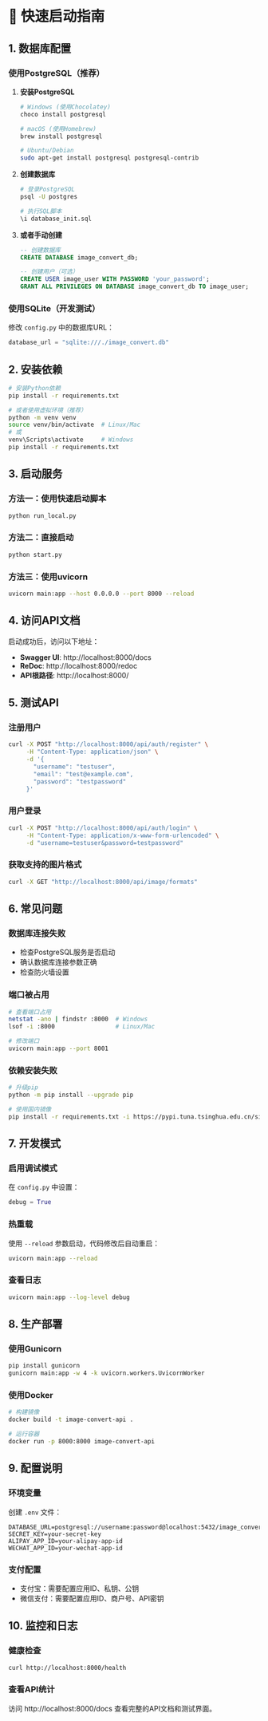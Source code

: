 # 🚀 快速启动指南

## 1. 数据库配置

### 使用PostgreSQL（推荐）

1. **安装PostgreSQL**
   ```bash
   # Windows (使用Chocolatey)
   choco install postgresql
   
   # macOS (使用Homebrew)
   brew install postgresql
   
   # Ubuntu/Debian
   sudo apt-get install postgresql postgresql-contrib
   ```

2. **创建数据库**
   ```bash
   # 登录PostgreSQL
   psql -U postgres
   
   # 执行SQL脚本
   \i database_init.sql
   ```

3. **或者手动创建**
   ```sql
   -- 创建数据库
   CREATE DATABASE image_convert_db;
   
   -- 创建用户（可选）
   CREATE USER image_user WITH PASSWORD 'your_password';
   GRANT ALL PRIVILEGES ON DATABASE image_convert_db TO image_user;
   ```

### 使用SQLite（开发测试）

修改 `config.py` 中的数据库URL：
```python
database_url = "sqlite:///./image_convert.db"
```

## 2. 安装依赖

```bash
# 安装Python依赖
pip install -r requirements.txt

# 或者使用虚拟环境（推荐）
python -m venv venv
source venv/bin/activate  # Linux/Mac
# 或
venv\Scripts\activate     # Windows
pip install -r requirements.txt
```

## 3. 启动服务

### 方法一：使用快速启动脚本
```bash
python run_local.py
```

### 方法二：直接启动
```bash
python start.py
```

### 方法三：使用uvicorn
```bash
uvicorn main:app --host 0.0.0.0 --port 8000 --reload
```

## 4. 访问API文档

启动成功后，访问以下地址：

- **Swagger UI**: http://localhost:8000/docs
- **ReDoc**: http://localhost:8000/redoc
- **API根路径**: http://localhost:8000/

## 5. 测试API

### 注册用户
```bash
curl -X POST "http://localhost:8000/api/auth/register" \
     -H "Content-Type: application/json" \
     -d '{
       "username": "testuser",
       "email": "test@example.com", 
       "password": "testpassword"
     }'
```

### 用户登录
```bash
curl -X POST "http://localhost:8000/api/auth/login" \
     -H "Content-Type: application/x-www-form-urlencoded" \
     -d "username=testuser&password=testpassword"
```

### 获取支持的图片格式
```bash
curl -X GET "http://localhost:8000/api/image/formats"
```

## 6. 常见问题

### 数据库连接失败
- 检查PostgreSQL服务是否启动
- 确认数据库连接参数正确
- 检查防火墙设置

### 端口被占用
```bash
# 查看端口占用
netstat -ano | findstr :8000  # Windows
lsof -i :8000                 # Linux/Mac

# 修改端口
uvicorn main:app --port 8001
```

### 依赖安装失败
```bash
# 升级pip
python -m pip install --upgrade pip

# 使用国内镜像
pip install -r requirements.txt -i https://pypi.tuna.tsinghua.edu.cn/simple/
```

## 7. 开发模式

### 启用调试模式
在 `config.py` 中设置：
```python
debug = True
```

### 热重载
使用 `--reload` 参数启动，代码修改后自动重启：
```bash
uvicorn main:app --reload
```

### 查看日志
```bash
uvicorn main:app --log-level debug
```

## 8. 生产部署

### 使用Gunicorn
```bash
pip install gunicorn
gunicorn main:app -w 4 -k uvicorn.workers.UvicornWorker
```

### 使用Docker
```bash
# 构建镜像
docker build -t image-convert-api .

# 运行容器
docker run -p 8000:8000 image-convert-api
```

## 9. 配置说明

### 环境变量
创建 `.env` 文件：
```env
DATABASE_URL=postgresql://username:password@localhost:5432/image_convert_db
SECRET_KEY=your-secret-key
ALIPAY_APP_ID=your-alipay-app-id
WECHAT_APP_ID=your-wechat-app-id
```

### 支付配置
- 支付宝：需要配置应用ID、私钥、公钥
- 微信支付：需要配置应用ID、商户号、API密钥

## 10. 监控和日志

### 健康检查
```bash
curl http://localhost:8000/health
```

### 查看API统计
访问 http://localhost:8000/docs 查看完整的API文档和测试界面。
